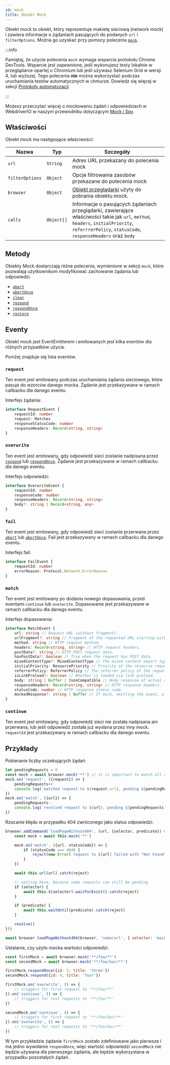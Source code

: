 ```yaml
---
id: mock
title: Obiekt Mock
---
```


Obiekt mock to obiekt, który reprezentuje makietę sieciową (network mock) i zawiera informacje o żądaniach pasujących do podanych `url` i `filterOptions`. Można go uzyskać przy pomocy polecenia [`mock`](/docs/api/browser/mock).

:::info

Pamiętaj, że użycie polecenia `mock` wymaga wsparcia protokołu Chrome DevTools. Wsparcie jest zapewnione, jeśli wykonujesz testy lokalnie w przeglądarce opartej o Chromium lub jeśli używasz Selenium Grid w wersji 4, lub wyższej. Tego polecenia __nie__ można wykorzystać podczas uruchamiania testów automatycznych w chmurze. Dowiedz się więcej w sekcji [Protokoły automatyzacji](/docs/automationProtocols).

:::

Możesz przeczytać więcej o mockowaniu żądań i odpowiedziach w WebdriverIO w naszym przewodniku dotyczącym [Mock i Spy](/docs/mocksandspies).

## Właściwości

Obiekt mock ma następujące właściwości:

| Nazwa           | Typ        | Szczegóły                                                                                                                                                                                       |
| --------------- | ---------- | ----------------------------------------------------------------------------------------------------------------------------------------------------------------------------------------------- |
| `url`           | `String`   | Adres URL przekazany do polecenia mock                                                                                                                                                          |
| `filterOptions` | `Object`   | Opcje filtrowania zasobów przekazane do polecenia mock                                                                                                                                          |
| `browser`       | `Object`   | [Obiekt przeglądarki](/docs/api/browser) użyty do pobrania obiektu mock.                                                                                                                        |
| `calls`         | `Object[]` | Informacje o pasujących żądaniach przeglądarki, zawierające właściwości takie jak `url`, `method`, `headers`, `initialPriority`, `referrrerPolicy`, `statusCode`, `responseHeaders` oraz `body` |

## Metody

Obiekty Mock dostarczają różne polecenia, wymienione w sekcji `mock`, które pozwalają użytkownikom modyfikować zachowanie żądania lub odpowiedzi.

- [`abort`](/docs/api/mock/abort)
- [`abortOnce`](/docs/api/mock/abortOnce)
- [`clear`](/docs/api/mock/clear)
- [`respond`](/docs/api/mock/respond)
- [`respondOnce`](/docs/api/mock/respondOnce)
- [`restore`](/docs/api/mock/restore)

## Eventy

Obiekt mock jest EventEmitterem i emitowanych jest kilka eventów dla różnych przypadków użycia.

Poniżej znajduje się lista eventów.

### `request`

Ten event jest emitowany podczas uruchamiania żądania sieciowego, które pasuje do wzorców danego mocka. Żądanie jest przekazywane w ramach callbacku dla danego eventu.

Interfejs żądania:
```ts
interface RequestEvent {
    requestId: number
    request: Matches
    responseStatusCode: number
    responseHeaders: Record<string, string>
}
```

### `overwrite`

Ten event jest emitowany, gdy odpowiedź sieci zostanie nadpisana przez [`respond`](/docs/api/mock/respond) lub [`respondOnce`](/docs/api/mock/respondOnce). Żądanie jest przekazywane w ramach callbacku dla danego eventu.

Interfejs odpowiedzi:
```ts
interface OverwriteEvent {
    requestId: number
    responseCode: number
    responseHeaders: Record<string, string>
    body?: string | Record<string, any>
}
```

### `fail`

Ten event jest emitowany, gdy odpowiedź sieci zostanie przerwana przez [`abort`](/docs/api/mock/abort) lub [`abortOnce`](/docs/api/mock/abortOnce). Fail jest przekazywany w ramach callbacku dla danego eventu.

Interfejs fail:
```ts
interface FailEvent {
    requestId: number
    errorReason: Protocol.Network.ErrorReason
}
```

### `match`

Ten event jest emitowany po dodaniu nowego dopasowania, przed eventami `continue` lub `overwrite`. Dopasowanie jest przekazywane w ramach callbacku dla danego eventu.

Interfejs dopasowania:
```ts
interface MatchEvent {
    url: string // Request URL (without fragment).
    urlFragment?: string // Fragment of the requested URL starting with hash, if present.
    method: string // HTTP request method.
    headers: Record<string, string> // HTTP request headers.
    postData?: string // HTTP POST request data.
    hasPostData?: boolean // True when the request has POST data.
    mixedContentType?: MixedContentType // The mixed content export type of the request.
    initialPriority: ResourcePriority // Priority of the resource request at the time request is sent.
    referrerPolicy: ReferrerPolicy // The referrer policy of the request, as defined in https://www.w3.org/TR/referrer-policy/
    isLinkPreload?: boolean // Whether is loaded via link preload.
    body: string | Buffer | JsonCompatible // Body response of actual resource.
    responseHeaders: Record<string, string> // HTTP response headers.
    statusCode: number // HTTP response status code.
    mockedResponse?: string | Buffer // If mock, emitting the event, also modified it's response.
}
```

### `continue`

Ten event jest emitowany, gdy odpowiedź sieci nie została nadpisana ani przerwana, lub jeśli odpowiedź została już wysłana przez inny mock. `requestId` jest przekazywany w ramach callbacku dla danego eventu.

## Przykłady

Pobieranie liczby oczekujących żądań:

```js
let pendingRequests = 0
const mock = await browser.mock('**') // it is important to match all requests otherwise, the resulting value can be very confusing.
mock.on('request', ({request}) => {
    pendingRequests++
    console.log(`matched request to ${request.url}, pending ${pendingRequests} requests`)
})
mock.on('match', ({url}) => {
    pendingRequests--
    console.log(`resolved request to ${url}, pending ${pendingRequests} requests`)
})
```

Rzucanie błędu w przypadku 404 zwróconego jako status odpowiedzi:

```js
browser.addCommand('loadPageWithout404', (url, {selector, predicate}) => new Promise(async (resolve, reject) => {
    const mock = await this.mock('**')

    mock.on('match', ({url, statusCode}) => {
        if (statusCode === 404) {
            reject(new Error(`request to ${url} failed with "Not Found"`))
        }
    })

    await this.url(url).catch(reject)

    // waiting here, because some requests can still be pending
    if (selector) {
        await this.$(selector).waitForExist().catch(reject)
    }

    if (predicate) {
        await this.waitUntil(predicate).catch(reject)
    }

    resolve()
}))

await browser.loadPageWithout404(browser, 'some/url', { selector: 'main' })
```

Ustalanie, czy użyto mocka wartości odpowiedzi:

```js
const firstMock = await browser.mock('**/foo/**')
const secondMock = await browser.mock('**/foo/bar/**')

firstMock.respondOnce({id: 3, title: 'three'})
secondMock.respond({id: 4, title: 'four'})

firstMock.on('overwrite', () => {
    // triggers for first request to '**/foo/**'
}).on('continue', () => {
    // triggers for rest requests to '**/foo/**'
})

secondMock.on('continue', () => {
    // triggers for first request to '**/foo/bar/**'
}).on('overwrite', () => {
    // triggers for rest requests to '**/foo/bar/**'
})
```

W tym przykładzie żądanie `firstMock` zostało zdefiniowane jako pierwsze i ma jedno wywołanie `respondOnce`, więc wartość odpowiedzi `secondMock` nie będzie używana dla pierwszego żądania, ale będzie wykorzystana w przypadku pozostałych żądań.
